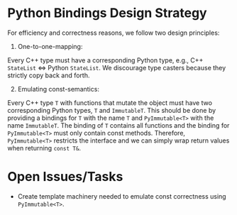 # Python Bindings Design Strategy

For efficiency and correctness reasons, we follow two design principles:

1. One-to-one-mapping: 

Every C++ type must have a corresponding Python type, e.g., C++ `StateList` <=> Python `StateList`. We discourage type casters because they strictly copy back and forth.

2. Emulating const-semantics: 

Every C++ type `T` with functions that mutate the object must have two corresponding Python types, `T` and `ImmutableT`. This should be done by providing a bindings for `T` with the name `T` and `PyImmutable<T>` with the name `ImmutableT`. The binding of `T` contains all functions and the binding for `PyImmutable<T>` must only contain const methods. Therefore, `PyImmutable<T>` restricts the interface and we can simply wrap return values when returning `const T&`. 

# Open Issues/Tasks

- Create template machinery needed to emulate const correctness using `PyImmutable<T>`.
